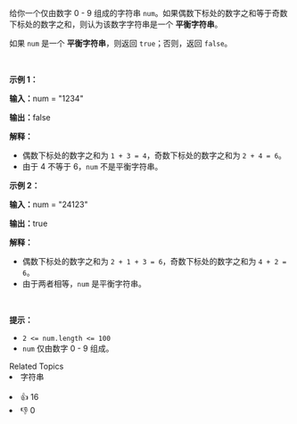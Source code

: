 <p>给你一个仅由数字 0 - 9 组成的字符串 <code>num</code>。如果偶数下标处的数字之和等于奇数下标处的数字之和，则认为该数字字符串是一个 <b>平衡字符串</b>。</p>

<p>如果 <code>num</code> 是一个 <strong>平衡字符串</strong>，则返回 <code>true</code>；否则，返回 <code>false</code>。</p>

<p>&nbsp;</p>

<p><strong class="example">示例 1：</strong></p>

<div class="example-block"> 
 <p><strong>输入：</strong>num<span class="example-io"> = "1234"</span></p> 
</div>

<p><strong>输出：</strong><span class="example-io">false</span></p>

<p><strong>解释：</strong></p>

<ul> 
 <li>偶数下标处的数字之和为 <code>1 + 3 = 4</code>，奇数下标处的数字之和为 <code>2 + 4 = 6</code>。</li> 
 <li>由于 4 不等于 6，<code>num</code> 不是平衡字符串。</li> 
</ul>

<p><strong class="example">示例 2：</strong></p>

<div class="example-block"> 
 <p><strong>输入：</strong>num<span class="example-io"> = "24123"</span></p> 
</div>

<p><strong>输出：</strong>true</p>

<p><strong>解释：</strong></p>

<ul> 
 <li>偶数下标处的数字之和为 <code>2 + 1 + 3 = 6</code>，奇数下标处的数字之和为 <code>4 + 2 = 6</code>。</li> 
 <li>由于两者相等，<code>num</code> 是平衡字符串。</li> 
</ul>

<p>&nbsp;</p>

<p><strong>提示：</strong></p>

<ul> 
 <li><code>2 &lt;= num.length &lt;= 100</code></li> 
 <li><code>num</code> 仅由数字 0 - 9 组成。</li> 
</ul>

<div><div>Related Topics</div><div><li>字符串</li></div></div><br><div><li>👍 16</li><li>👎 0</li></div>